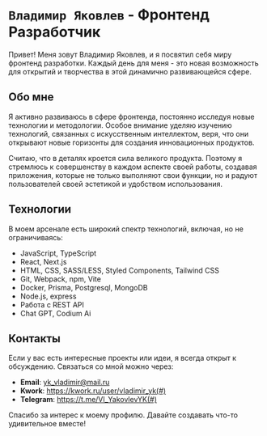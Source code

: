 # `Владимир Яковлев` - Фронтенд Разработчик

Привет! Меня зовут Владимир Яковлев, и я посвятил себя миру фронтенд разработки. Каждый день для меня - это новая возможность для открытий и творчества в этой динамично развивающейся сфере.

## Обо мне

Я активно развиваюсь в сфере фронтенда, постоянно исследуя новые технологии и методологии. Особое внимание уделяю изучению технологий, связанных с искусственным интеллектом, веря, что они открывают новые горизонты для создания инновационных продуктов.

Считаю, что в деталях кроется сила великого продукта. Поэтому я стремлюсь к совершенству в каждом аспекте своей работы, создавая приложения, которые не только выполняют свои функции, но и радуют пользователей своей эстетикой и удобством использования.

## Технологии

В моем арсенале есть широкий спектр технологий, включая, но не ограничиваясь:

- JavaScript, TypeScript
- React, Next.js
- HTML, CSS, SASS/LESS, Styled Components, Tailwind CSS
- Git, Webpack, npm, Vite
- Docker, Prisma, Postgresql, MongoDB
- Node.js, express
- Работа с REST API
- Chat GPT, Codium Ai

## Контакты

Если у вас есть интересные проекты или идеи, я всегда открыт к обсуждению. Связаться со мной можно через:

- **Email**: yk_vladimir@mail.ru
- **Kwork**: https://kwork.ru/user/vladimir_yk(#)
- **Telegram**: https://t.me/Vl_YakovlevYK(#)

Спасибо за интерес к моему профилю. Давайте создавать что-то удивительное вместе!



